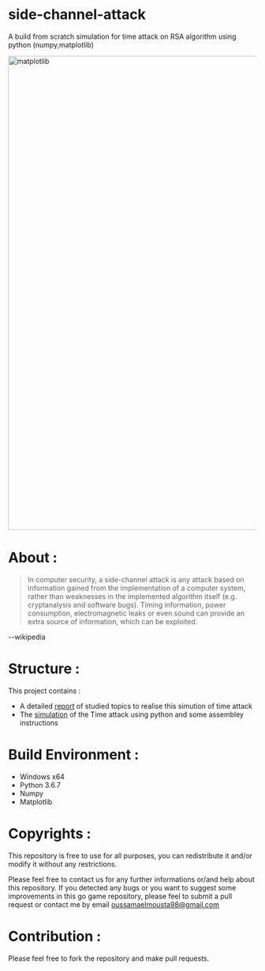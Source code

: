 # side-channel-attack
A build from scratch simulation for time attack on RSA algorithm using python (numpy,matplotlib)

<img width="960" alt="matplotlib" src="https://user-images.githubusercontent.com/46606940/62466603-9766a580-b789-11e9-99b4-c928e8e13da2.PNG">

# About :

>In computer security, a side-channel attack is any attack based on information gained from the implementation of a computer system, 
rather than weaknesses in the implemented algorithm itself (e.g. cryptanalysis and software bugs). Timing information, 
power consumption, electromagnetic leaks or even sound can provide an extra source of information, which can be exploited.

--wikipedia


# Structure : 

This project contains : 
- A detailed [report](./Cryptographie_et_sécurit__informatique_rapport_final.pdf) of studied topics to realise this simution of time attack
- The [simulation](./TimeAttack.py) of the Time attack using python and some assembley instructions

# Build Environment :

<ul>
  <li> Windows x64  </li>
  <li> Python 3.6.7  </li>
  <li> Numpy  </li>
  <li> Matplotlib  </li>
</ul> 

# Copyrights : 

This repository is free to use for all purposes, you can redistribute it and/or modify it without any restrictions. 

Please feel free to contact us for any further informations or/and help about this repository. 
If you detected any bugs or you want to suggest some improvements in this go game repository, please feel to submit a pull request
or contact me by email <oussamaelmousta98@gmail.com>

# Contribution :

Please feel free to fork the repository and make pull requests.

